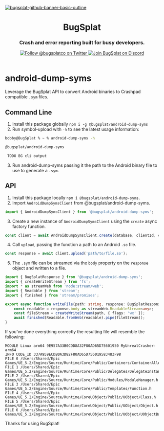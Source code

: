 [![bugsplat-github-banner-basic-outline](https://user-images.githubusercontent.com/20464226/149019306-3186103c-5315-4dad-a499-4fd1df408475.png)](https://bugsplat.com)
<br/>
# <div align="center">BugSplat</div> 
### **<div align="center">Crash and error reporting built for busy developers.</div>**
<div align="center">
    <a href="https://twitter.com/BugSplatCo">
        <img alt="Follow @bugsplatco on Twitter" src="https://img.shields.io/twitter/follow/bugsplatco?label=Follow%20BugSplat&style=social">
    </a>
    <a href="https://discord.gg/bugsplat">
        <img alt="Join BugSplat on Discord" src="https://img.shields.io/discord/664965194799251487?label=Join%20Discord&logo=Discord&style=social">
    </a>
</div>

<br/>

# android-dump-syms

Leverage the BugSplat API to convert Android binaries to Crashpad compatible `.sym` files.

## Command Line

1. Install this package globally `npm i -g @bugsplat/android-dump-syms`
2. Run symbol-upload with `-h` to see the latest usage information:

```bash
bobby@BugSplat % ~ % android-dump-syms -h

@bugsplat/android-dump-syms

 TODO BG cli output
```
3. Run android-dump-syms passing it the path to the Android binary file to use to generate a `.sym`.

## API

1. Install this package locally `npm i @bugsplat/android-dump-syms`.
2. Import `AndroidDumpSymsClient` from @bugsplat/android-dump-syms.

```ts
import { AndroidDumpSymsClient } from '@bugsplat/android-dump-syms';
```

3. Create a new instance of `AndroidDumpSymsClient` using the `create` async factory function.

```ts
const client = await AndroidDumpSymsClient.create(database, clientId, clientSecret);
```

4. Call `upload`, passing the function a path to an Android `.so` file.

```ts
const response = await client.upload('path/to/file.so');
```

5. The `.sym` file can be streamed via the `body` property on the `response` object and written to a file.

```ts
import { BugSplatResponse } from '@bugsplat/android-dump-syms';
import { createWriteStream } from 'fs';
import * as streamWeb from 'node:stream/web';
import { Readable } from 'stream';
import { finished } from 'stream/promises';

export async function writeFile(path: string, response: BugSplatResponse): Promise<void> {
    const readable = response.body as streamWeb.ReadableStream<any>;
    const fileStream = createWriteStream(path, { flags: 'wx' });
    await finished(Readable.fromWeb(readable).pipe(fileStream));
}
```

If you've done everything correctly the resulting file will resemble the following:

```
MODULE Linux arm64 9E957A33B0CDD8A32F80AD65D75601950 MyUnrealCrasher-arm64
INFO CODE_ID 337A959ECDB0A3D82F80AD65D756019583483F98
FILE 0 /Users/Shared/Epic Games/UE_5.2/Engine/Source/Runtime/Core/Public/Containers/ContainerAllocationPolicies.h
FILE 1 /Users/Shared/Epic Games/UE_5.2/Engine/Source/Runtime/Core/Public/Delegates/DelegateInstancesImpl.h
FILE 2 /Users/Shared/Epic Games/UE_5.2/Engine/Source/Runtime/Core/Public/Modules/ModuleManager.h
FILE 3 /Users/Shared/Epic Games/UE_5.2/Engine/Source/Runtime/Core/Public/Templates/Function.h
FILE 4 /Users/Shared/Epic Games/UE_5.2/Engine/Source/Runtime/CoreUObject/Public/UObject/Class.h
FILE 5 /Users/Shared/Epic Games/UE_5.2/Engine/Source/Runtime/CoreUObject/Public/UObject/Object.h
FILE 6 /Users/Shared/Epic Games/UE_5.2/Engine/Source/Runtime/CoreUObject/Public/UObject/UObjectBase.h
```

Thanks for using BugSplat!
